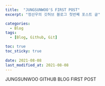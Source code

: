 ```yaml
---
title:  "JUNGSUNWOO'S FIRST POST"
excerpt: "정선우의 깃허브 블로그 첫번째 포스트 글"

categories:
  - Blog
tags:
  - [Blog, Github, Git]

toc: true
toc_sticky: true
 
date: 2021-08-08
last_modified_at: 2021-08-08
---
```


JUNGSUNWOO GITHUB BLOG FIRST POST

